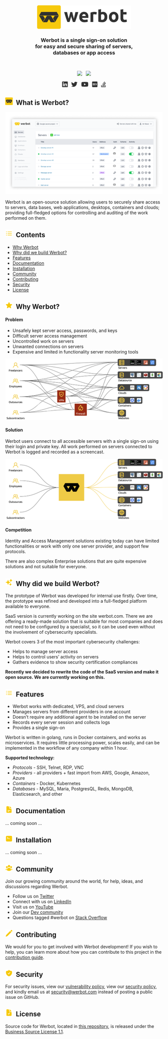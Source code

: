<br>

<p align="center">
    <a href="https://werbot.com" target="_blank">
        <img width="300" src="https://github.com/werbot/.github/raw/main/img/yellow/text.svg" alt="Werbot Logo">
    </a>
</p>

<h3 align="center">Werbot is a single sign-on solution<br>for easy and secure sharing of servers,<br>
databases or app access</h3>

<br>

<p align="center">
    <a href="/LICENSE"><img src="https://img.shields.io/badge/license-BUSL--1.1-green.svg"></a>
    &nbsp;
    <a href="https://github.com/werbot/werbot"><img src="https://img.shields.io/badge/built%20with-go%2Bvue-orange.svg"></a>
</p>

<p align="center">
    <a href="https://www.linkedin.com/company/werbot/"><img height="20" src="https://github.com/werbot/.github/raw/main/img/social/linkedin.svg" alt="LinkedIn"></a>
    &nbsp;
    <a href="https://twitter.com/werbot_"><img height="20" src="https://github.com/werbot/.github/raw/main/img/social/twitter.svg" alt="Twitter"></a>
    &nbsp;
    <a href="https://www.youtube.com/channel/UCQk0_i0h-xB9s9sv4R7HX2g"><img height="20" src="https://github.com/werbot/.github/raw/main/img/social/youtube.svg" alt="Youtube"></a>
    &nbsp;
    <a href="https://dev.to/werbot"><img height="20" src="https://github.com/werbot/.github/raw/main/img/social/dev.svg" alt="Dev"></a>
    &nbsp;
    <a href="https://stackoverflow.com/questions/tagged/werbot"><img height="20" src="https://github.com/werbot/.github/raw/main/img/social/stack-overflow.svg" alt="StackOverflow"></a>
</p>

## <img width="24" src="https://github.com/werbot/.github/raw/main/img/yellow/logo.svg">&nbsp;&nbsp;What is Werbot?

<img src="https://github.com/werbot/.github/raw/main/img/preview/app_main_sh.png">

Werbot is an open-source solution allowing users to securely share access to servers, data bases, web applications, desktops, containers and clouds; providing full-fledged options for controlling and auditing of the work performed on them.

## <img width="24" src="https://github.com/werbot/.github/raw/main/img/icons/list.svg">&nbsp;&nbsp;Contents

- [Why Werbot](#why-werbot)
- [Why did we build Werbot?](#why-did-we-build-werbot)
- [Features](#features)
- [Documentation](#documentation)
- [Installation](#installation)
- [Community](#community)
- [Contributing](#contributing)
- [Security](#security)
- [License](#license)

## <img width="24" src="https://github.com/werbot/.github/raw/main/img/icons/star.svg">&nbsp;&nbsp;Why Werbot?

#### Problem

- Unsafely kept server access, passwords, and keys
- Difficult server access management
- Uncontrolled work on servers
- Unwanted connections on servers
- Expensive and limited in functionality server monitoring tools

<img src="https://github.com/werbot/.github/raw/main/img/promo/werbot_problem.png">

#### Solution

Werbot users connect to all accessible servers with a single sign-on using their login and private key. All work performed on servers connected to Werbot is logged and recorded as a screencast.

<img src="https://github.com/werbot/.github/raw/main/img/promo/werbot_solution.png">

#### Competition

Identity and Access Management solutions existing today can have limited functionalities or work with only one server provider, and support few protocols.

There are also complex Enterprise solutions that are quite expensive solutions and not suitable for everyone.

## <img width="24" src="https://github.com/werbot/.github/raw/main/img/icons/stars.svg">&nbsp;&nbsp;Why did we build Werbot?

The prototype of Werbot was developed for internal use firstly. Over time, the prototype was refined and developed into a full-fledged platform available to everyone.

SaaS version is currently working on the site werbot.com. There we are offering a ready-made solution that is suitable for most companies and does not need to be configured by a specialist, so it can be used even without the involvement of cybersecurity specialists.

Werbot covers 3 of the most important cybersecurity challenges:

- Helps to manage server access
- Helps to control users’ activity on servers
- Gathers evidence to show security certification compliances

**Recently we decided to rewrite the code of the SaaS version and make it open source. We are currently working on this.**

## <img width="24" src="https://github.com/werbot/.github/raw/main/img/icons/list.svg">&nbsp;&nbsp;Features

- Werbot works with dedicated, VPS, and cloud servers
- Manages servers from different providers in one account
- Doesn’t require any additional agent to be installed on the server
- Records every server session and collects logs
- Provides a single sign-on

Werbot is written in golang, runs in Docker containers, and works as microservices. It requires little processing power, scales easily, and can be implemented in the workflow of any company within 1 hour.

**Supported technology:**

- _Protocols_ - SSH, Telnet, RDP, VNC
- _Providers_ - all providers + fast import from AWS, Google, Amazon, Azure
- _Containers_ - Docker, Kubernetes
- _Databases_ - MySQL, Maria, PostgresQL, Redis, MongoDB, Elasticsearch, and other

## <img width="24" src="https://github.com/werbot/.github/raw/main/img/icons/document.svg">&nbsp;&nbsp;Documentation

... coming soon ...

## <img width="24" src="https://github.com/werbot/.github/raw/main/img/icons/install.svg">&nbsp;&nbsp;Installation

... coming soon ...

## <img width="24" src="https://github.com/werbot/.github/raw/main/img/icons/users.svg">&nbsp;&nbsp;Community

Join our growing community around the world, for help, ideas, and discussions regarding Werbot.

- Follow us on [Twitter](https://twitter.com/werbot_)
- Connect with us on [LinkedIn](https://www.linkedin.com/company/werbot)
- Visit us on [YouTube](https://www.youtube.com/channel/UCQk0_i0h-xB9s9sv4R7HX2g)
- Join our [Dev community](https://dev.to/werbot)
- Questions tagged #werbot on [Stack Overflow](https://stackoverflow.com/questions/tagged/werbot)

## <img width="24" src="https://github.com/werbot/.github/raw/main/img/icons/pencil.svg">&nbsp;&nbsp;Contributing

We would for you to get involved with Werbot development! If you wish to help, you can learn more about how you can contribute to this project in the [contribution guide](CONTRIBUTING.md).

## <img width="24" src="https://github.com/werbot/.github/raw/main/img/icons/security.svg">&nbsp;&nbsp;Security

For security issues, view our [vulnerability policy](https://github.com/werbot/werbot/security/policy), view our [security policy](https://werbot.com/legal/security), and kindly email us at [security@werbot.com](mailto:security@werbot.com) instead of posting a public issue on GitHub.

## <img width="24" src="https://github.com/werbot/.github/raw/main/img/icons/license.svg">&nbsp;&nbsp;License

Source code for Werbot, located in [this repository](https://github.com/werbot/werbot), is released under the [Business Source License 1.1](/LICENSE).
